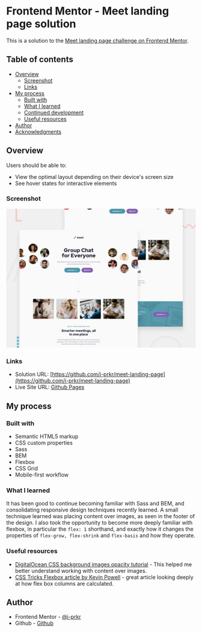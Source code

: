 # Frontend Mentor - Meet landing page solution

This is a solution to the [Meet landing page challenge on Frontend Mentor](https://www.frontendmentor.io/challenges/meet-landing-page-rbTDS6OUR).

## Table of contents

- [Overview](#overview)
  - [Screenshot](#screenshot)
  - [Links](#links)
- [My process](#my-process)
  - [Built with](#built-with)
  - [What I learned](#what-i-learned)
  - [Continued development](#continued-development)
  - [Useful resources](#useful-resources)
- [Author](#author)
- [Acknowledgments](#acknowledgments)

## Overview

Users should be able to:

- View the optimal layout depending on their device's screen size
- See hover states for interactive elements

### Screenshot

![Screenshot](./preview.jpg)

### Links

- Solution URL: [https://github.com/i-prkr/meet-landing-page](https://github.com/i-prkr/meet-landing-page)
- Live Site URL: [Github Pages](https://i-prkr.github.io/meet-landing-page/)

## My process

### Built with

- Semantic HTML5 markup
- CSS custom properties
- Sass
- BEM
- Flexbox
- CSS Grid
- Mobile-first workflow

### What I learned

It has been good to continue becoming familiar with Sass and BEM, and consolidating responsive design techniques recently learned. A small technique learned was placing content over images, as seen in the footer of the design. I also took the opportunity to become more deeply familiar with flexbox, in particular the `flex: 1` shorthand, and exactly how it changes the properties of `flex-grow, flex-shrink` and `flex-basis` and how they operate.

### Useful resources

- [DigitalOcean CSS background images opacity tutorial](https://www.digitalocean.com/community/tutorials/how-to-change-a-css-background-images-opacity) - This helped me better understand working with content over images.
- [CSS Tricks Flexbox article by Kevin Powell](https://css-tricks.com/equal-columns-with-flexbox-its-more-complicated-than-you-might-think/) - great article looking deeply at how flex box columns are calculated.

## Author

- Frontend Mentor - [@i-prkr](https://www.frontendmentor.io/profile/i-prkr)
- Github - [Github](https://github.com/i-prkr)

